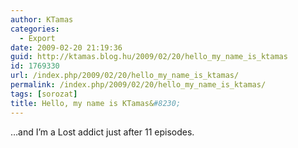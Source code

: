 ```yaml
---
author: KTamas
categories:
  - Export
date: 2009-02-20 21:19:36
guid: http://ktamas.blog.hu/2009/02/20/hello_my_name_is_ktamas
id: 1769330
url: /index.php/2009/02/20/hello_my_name_is_ktamas/
permalink: /index.php/2009/02/20/hello_my_name_is_ktamas/
tags: [sorozat]
title: Hello, my name is KTamas&#8230;
---
```


&#8230;and I&#8217;m a Lost addict just after 11 episodes.
